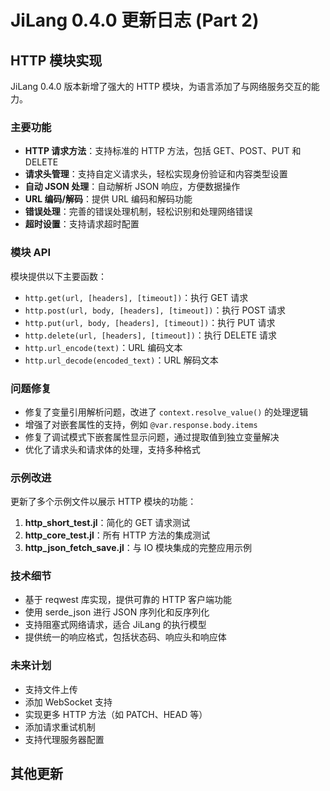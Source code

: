 # JiLang 0.4.0 更新日志 (Part 2)

## HTTP 模块实现

JiLang 0.4.0 版本新增了强大的 HTTP 模块，为语言添加了与网络服务交互的能力。

### 主要功能

- **HTTP 请求方法**：支持标准的 HTTP 方法，包括 GET、POST、PUT 和 DELETE
- **请求头管理**：支持自定义请求头，轻松实现身份验证和内容类型设置
- **自动 JSON 处理**：自动解析 JSON 响应，方便数据操作
- **URL 编码/解码**：提供 URL 编码和解码功能
- **错误处理**：完善的错误处理机制，轻松识别和处理网络错误
- **超时设置**：支持请求超时配置

### 模块 API

模块提供以下主要函数：

- `http.get(url, [headers], [timeout])`：执行 GET 请求
- `http.post(url, body, [headers], [timeout])`：执行 POST 请求
- `http.put(url, body, [headers], [timeout])`：执行 PUT 请求
- `http.delete(url, [headers], [timeout])`：执行 DELETE 请求
- `http.url_encode(text)`：URL 编码文本
- `http.url_decode(encoded_text)`：URL 解码文本

### 问题修复

- 修复了变量引用解析问题，改进了 `context.resolve_value()` 的处理逻辑
- 增强了对嵌套属性的支持，例如 `@var.response.body.items`
- 修复了调试模式下嵌套属性显示问题，通过提取值到独立变量解决
- 优化了请求头和请求体的处理，支持多种格式

### 示例改进

更新了多个示例文件以展示 HTTP 模块的功能：

1. **http_short_test.jl**：简化的 GET 请求测试
2. **http_core_test.jl**：所有 HTTP 方法的集成测试
3. **http_json_fetch_save.jl**：与 IO 模块集成的完整应用示例

### 技术细节

- 基于 reqwest 库实现，提供可靠的 HTTP 客户端功能
- 使用 serde_json 进行 JSON 序列化和反序列化
- 支持阻塞式网络请求，适合 JiLang 的执行模型
- 提供统一的响应格式，包括状态码、响应头和响应体

### 未来计划

- 支持文件上传
- 添加 WebSocket 支持
- 实现更多 HTTP 方法（如 PATCH、HEAD 等）
- 添加请求重试机制
- 支持代理服务器配置

## 其他更新
